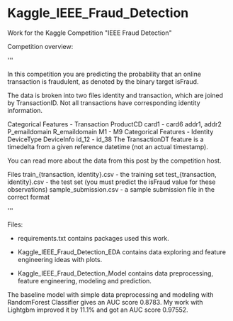 # Kaggle_IEEE_Fraud_Detection
Work for the Kaggle Competition "IEEE Fraud Detection"

Competition overview:

'''

In this competition you are predicting the probability that an online transaction is fraudulent, as denoted by the binary target isFraud.

The data is broken into two files identity and transaction, which are joined by TransactionID. Not all transactions have corresponding identity information.

Categorical Features - Transaction
ProductCD
card1 - card6
addr1, addr2
P_emaildomain
R_emaildomain
M1 - M9
Categorical Features - Identity
DeviceType
DeviceInfo
id_12 - id_38
The TransactionDT feature is a timedelta from a given reference datetime (not an actual timestamp).

You can read more about the data from this post by the competition host.

Files
train_{transaction, identity}.csv - the training set
test_{transaction, identity}.csv - the test set (you must predict the isFraud value for these observations)
sample_submission.csv - a sample submission file in the correct format

'''

Files:


- requirements.txt contains packages used this work.

- Kaggle_IEEE_Fraud_Detection_EDA contains data exploring and feature engineering ideas with plots.

- Kaggle_IEEE_Fraud_Detection_Model contains data preprocessing, feature engineering, modeling and prediction.

The baseline model with simple data preprocessing and modeling with RandomForest Classifier gives an AUC score 0.8783. My work with Lightgbm improved it by 11.1% and got an AUC score 0.97552.

